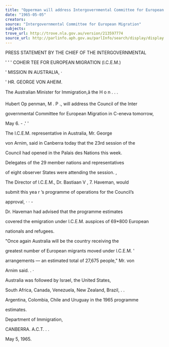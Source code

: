 ```yaml
---
title: "Opperman will address Intergovernmental Committee for European Migration"
date: "1965-05-05"
creators:
source: "Intergovernmental Committee for European Migration"
subjects:
trove_url: http://trove.nla.gov.au/version/213597774
source_url: http://parlinfo.aph.gov.au/parlInfo/search/display/display.w3p;query=Id%3A%22media/pressrel/HPR10003168%22
---
```


 PRESS STATEMENT BY THE CHIEF OF THE INTERGOVERNMENTAL 

 '  '  '  COHEIR TEE FOR EUROPEAN MIGRATION (l.C.E.M.)

 '  MISSION IN AUSTRALIA, ·

 '  HR. GEORGE VON AHEIM.

 The Australian Minister for Immigration,â the H o n . .  .  

 Hubert Op penman, M . P ., will address the Council of the Inter­

 governmental Committee for European Migration in C-eneva tomorrow, 

 May 6. -  .' '

 The l.C.E.M. representative in Australia, Mr. George 

 von Arnim, said in Canberra today that the 23rd session of the 

 Council had opened in the Palais des Nations this week.

 Delegates of the 29 member nations and representatives 

 of eight observer States were attending the session. ,

 The Director of l.C.E.M.,  Dr. Bastiaan V , 7. Haveman, would 

 submit this yea r ’s programme of operations for the Council’s 

 approval, ·  · -

 Dr. Haveman had advised that the programme estimates 

 covered the emigration under l.C.E.M. auspices of 69*800 European 

 nationals and refugees.

 "Once again Australia will be the country receiving the 

 greatest number of European migrants moved under l.C.E.M. '  

 arrangements —  an estimated total of 27,675 people," Mr. von 

 Arnim said. .  ·

 Australia was followed by Israel, the United States, 

 South Africa, Canada, Venezuela, New Zealand, Brazil, . .

 Argentina, Colombia, Chile and Uruguay in the 1965 programme 

 estimates.

 Department of Immigration, 

 CANBERRA. A.C.T. .  .

 May 5, 1965.

